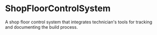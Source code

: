 # ShopFloorControlSystem
A shop floor control system that integrates technician's tools for tracking and documenting the build process.
